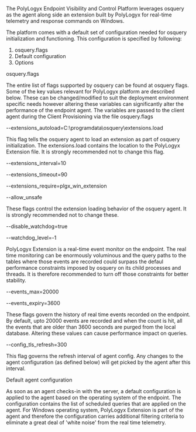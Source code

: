 The PolyLogyx Endpoint Visibility and Control Platform leverages osquery as the agent along side an extension built by PolyLogyx for real-time telemetry and response commands on Windows.

The platform comes with a default set of configuration needed for osquery initialization and functioning. 
This configuration is specified by following:

1. osquery.flags
2. Default configuration
3. Options


osquery.flags

The entire list of flags supported by osquery can be found at osquery flags. Some of the key values relevant for PolyLogyx platform are described below. These can be changed/modified to suit the deployment environment specific needs however altering these variables can significantly alter the performance of the endpoint agent. The variables are passed to the client agent during the <link>Client Provisioning</link> via the file osquery.flags 

--extensions_autoload=C:\programdata\osquery\extensions.load

This flag tells the osquery agent to load an extension as part of osquery initialization. The extensions.load contains the location to the PolyLogyx Extension file. It is strongly recommended not to change this flag.

--extensions_interval=10

--extensions_timeout=90

--extensions_require=plgx_win_extension

--allow_unsafe

These flags control the extension loading behavior of the osquery agent. It is strongly recommended not to change these.


--disable_watchdog=true

--watchdog_level=-1

PolyLogyx Extension is a real-time event monitor on the endpoint. The real time monitoring can be enormously voluminous and the query paths to the tables where those events are recorded could surpass the defaul performance constraints imposed by osquery on its child processes and threads. It is therefore recommended to turn off those constraints for better stability.

--events_max=20000

--events_expiry=3600

These flags govern the history of real time events recorded on the endpoint. By default, upto 20000 events are recorded and when the count is hit, all the events that are older than 3600 seconds are purged from the local database. Altering these values can cause performance impact on queries.

--config_tls_refresh=300

This flag governs the refresh interval of agent config. Any changes to the agent configuration (as defined below) will get picked by the agent after this interval.


Default agent configuration

As soon as an agent checks-in with the server, a default configuration is applied to the agent based on the operating system of the endpoint. The configuration contains the list of scheduled queries that are applied on the agent. For Windows operating system, PolyLogyx Extension is part of the agent and therefore the configuration carries additional filtering criteria to eliminate a great deal of 'white noise' from the real time telemetry. 
